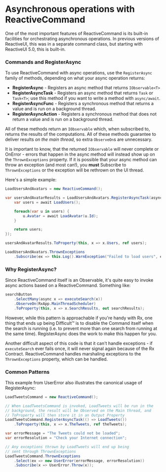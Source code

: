 # Asynchronous operations with ReactiveCommand

One of the most important features of ReactiveCommand is its built-in
facilities for orchestrating asynchronous operations. In previous versions of
ReactiveUI, this was in a separate command class, but starting with ReactiveUI
5.0, this is built-in.

### Commands and RegisterAsync

To use ReactiveCommand with async operations, use the `RegisterAsync` family
of methods, depending on what your async operation returns:

* **RegisterAsync** - Registers an async method that returns `IObservable<T>`
* **RegisterAsyncTask** - Registers an async method that returns `Task` or
  `Task<T>`; use this method if you want to write a method with `async/await`.
* **RegisterAsyncFunc** - Registers a synchronous method that returns a value
  and is run on a background thread.
* **RegisterAsyncAction** - Registers a synchronous method that does not
  return a value and is run on a background thread.

All of these methods return an `IObservable` which, when subscribed to,
returns the results of the computations. All of these methods guarantee to
deliver results *on the main thread*, so extra `ObserveOn`s are unnecessary.

It is important to know, that the returned `IObservable` will never complete
or OnError - errors that happen in the async method will instead show up on
the `ThrownExceptions` property. If it is possible that your async method can
throw an exception (and most can!), you **must** Subscribe to
`ThrownExceptions` or the exception will be rethrown on the UI thread.

Here's a simple example:

```cs
LoadUsersAndAvatars = new ReactiveCommand();

var usersAndAvatarResults = LoadUsersAndAvatars.RegisterAsyncTask(async _ => {
    var users = await LoadUsers();

    foreach(var u in users) {
        u.Avatar = await LoadAvatar(u.Id);
    }

    return users;
});

usersAndAvatarResults.ToProperty(this, x => x.Users, ref users);

LoadUsersAndAvatars.ThrownExceptions
    .Subscribe(ex => this.Log().WarnException("Failed to load users", ex));
```

### Why RegisterAsync?

Since ReactiveCommand itself is an Observable, it's quite easy to invoke async
actions based on a ReactiveCommand. Something like:

```cs
searchButton
    .SelectMany(async x => executeSearch(x))
    .ObserveOn(RxApp.MainThreadScheduler)
    .ToProperty(this, x => x.SearchResults, out searchResults);
```

However, while this pattern is approachable if you're handy with Rx, one thing
that ends up being Difficult™ is to disable the Command itself when the search
is running (i.e. to prevent more than one search from running at the same
time). RegisterAsync does the work to make this happen for you. 

Another difficult aspect of this code is that it can't handle exceptions - if
`executeSearch` ever fails once, it will never signal again because of the Rx
Contract. ReactiveCommand handles marshaling exceptions to the
`ThrownExceptions` property, which can be handled.

### Common Patterns

This example from UserError also illustrates the canonical usage of
RegisterAsync:

```cs
LoadTweetsCommand = new ReactiveCommand();

// When LoadTweetsCommand is invoked, LoadTweets will be run in the
// background, the result will be Observed on the Main thread, and
// ToProperty will then store it in an Output Property
LoadTweetsCommand.RegisterAsyncTask(() => LoadTweets())
    .ToProperty(this, x => x.TheTweets, ref theTweets);

var errorMessage = "The Tweets could not be loaded";
var errorResolution = "Check your Internet connection";

// Any exceptions thrown by LoadTweets will end up being
// sent through ThrownExceptions
LoadTweetsCommand.ThrownExceptions
    .Select(ex => new UserError(errorMessage, errorResolution))
    .Subscribe(x => UserError.Throw(x));
```
